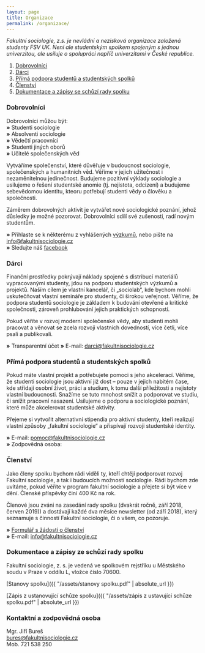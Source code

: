 ```yaml
---
layout: page
title: Organizace
permalink: /organizace/
---
```

_Fakultní sociologie, z.s. je nevládní a nezisková organizace založená studenty FSV UK. Není ale studentským spolkem spojeným s jednou univerzitou, ale usiluje o spolupráci napříč univerzitami v České republice._

1. [Dobrovolníci](#dobrovolníci)
2. [Dárci](#dárci)
3. [Přímá podpora studentů a studentských spolků](#přímá-podpora-studentů-a-studentských-spolků) 
4. [Členství](#Členství)   
5. [Dokumentace a zápisy se schůzí rady spolku](#dokumentace-a-zápisy-ze-schůzí-rady-spolku)


### Dobrovolníci

Dobrovolníci můžou být:    
    **»** Studenti sociologie     
    **»**	Absolventi sociologie    
    **»**	Vědečtí pracovníci   
    **»**	Studenti jiných oborů   
    **»**	Učitelé společenských věd     
  
Vytváříme společenství, které důvěřuje v budoucnost sociologie, společenských a humanitních věd. Věříme v jejich užitečnost i nezaměnitelnou jedinečnost. Budujeme pozitivní výklady sociologie a usilujeme o řešení studentské anomie (tj. nejistota, odcizení) a budujeme sebevědomou identitu, kteoru potřebují studenti vědy o člověku a společnosti.  

Záměrem dobrovolných aktivit je vytvářet nové sociologické poznání, jehož důsledky je možné pozorovat. Dobrovolníci sdílí své zušenosti, radí novým studentům. 

  **»** Přihlaste se k některému z vyhlášených [výzkumů](http://fakultnisociologie.cz/vyzkumy/), nebo pište na info@fakultnisociologie.cz     
   **»** Sledujte náš [facebook](https://www.facebook.com/fakultnisociologie/) 

### Dárci   

Finanční prostředky pokrývají náklady spojené s distribucí materiálů vypracovanými studenty, jdou na podporu studentských výzkumů a projektů. Naším cílem je vlastní kancelář, či „sociolab“, kde bychom mohli uskutečňovat vlastní semináře pro studenty, či širokou veřejnost. Věříme, že podpora studentů sociologie je základem k budování otevřené a kritické společnosti, zároveň prohlubování jejich praktických schopností.   

Pokud věříte v rozvoj moderní společenské vědy, aby studenti mohli pracovat a věnovat se zcela rozvoji vlastních dovedností, více četli, více psali a publikovali.  

**»**	Transparentní účet 
**»**	E-mail: darci@fakultnisociologie.cz


### Přímá podpora studentů a studentských spolků    

Pokud máte vlastní projekt a potřebujete pomoci s jeho akcelerací. Věříme, že studenti sociologie jsou aktivní již dost – pouze v jejich nabitém čase, kde střídají osobní život, práci a studium, k tomu další příležitosti a nejistoty vlastní budoucnosti. Snažíme se tuto mnohost snížit a podporovat ve studiu, či snížit pracovní nasazení. Usilujeme o podporu a sociologické poznání, které může akcelerovat studentské aktivity.     

Přejeme si vytvořit alternativní stipendia pro aktivní studenty, kteří realizují vlastní způsoby „fakultní sociologie“ a přispívají rozvoji studentské identity.     

**»** E-mail: pomoc@fakultnisociologie.cz    
**»**	Zodpovědná osoba:   

### Členství      
Jako členy spolku bychom rádi viděli ty, kteří chtějí podporovat rozvoj Fakultní sociologie, a tak i budoucích možností sociologie. Rádi bychom zde uvítáme, pokud věříte v program fakultní sociologie a přejete si být více v dění. Členské příspěvky činí 400 Kč na rok.   

Členové jsou zváni na zasedání rady spolku (dvakrát ročně, září 2018, červen 2019)) a dostávají každé dva měsíce newsletter (od září 2018), který seznamuje s činností Fakultní sociologie, či o všem, co pozoruje.     

**»** [Formulář s žádostí o členství](https://goo.gl/forms/DwMKyVEUZyymNk1F2)   
**»** E-mail: info@fakultnisociologie.cz     


### Dokumentace a zápisy ze schůzí rady spolku

Fakultní sociologie, z. s. je vedená ve spolkovém rejstříku u Městského soudu v Praze v oddílu L, vložce číslo 70600.

[Stanovy spolku]({{ "/assets/stanovy spolku.pdf" | absolute_url }})

[Zápis z ustanovující schůze spolku]({{ "/assets/zápis z ustavující schůze spolku.pdf" | absolute_url }})

### Kontaktní a zodpovědná osoba

Mgr. Jiří Bureš     
bures@fakultnisociologie.cz  
Mob. 721 538 250     


